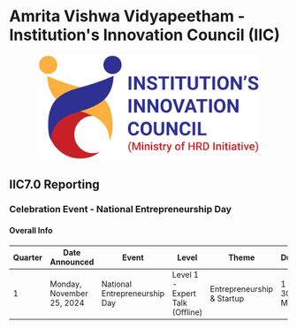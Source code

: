 # Amrita Vishwa Vidyapeetham - Institution's Innovation Council (IIC)

<p align="center">
  <img src="https://raw.githubusercontent.com/AVV-IIC/Admin/refs/heads/main/Assets/logo/IIC.png" alt="IIC Logo" width=400 />
</p>

## IIC7.0 Reporting
### Celebration Event - National Entrepreneurship Day

#### Overall Info

| Quarter | Date Announced | Event | Level | Theme | Duration | Date Conducted | Participants | Organiser |
|---------|----------------|-------|-------|-------|----------|----------------|--------------|-----------|
| 1 | Monday, November 25, 2024 | National Entrepreneurship Day | Level 1 - Expert Talk (Offline) | Entrepreneurship & Startup | 1 Hour 30 Minutes | Wednesday, December 18, 2024 (1 Hour 30 Minutes) | 200 Students | Institute Council |


